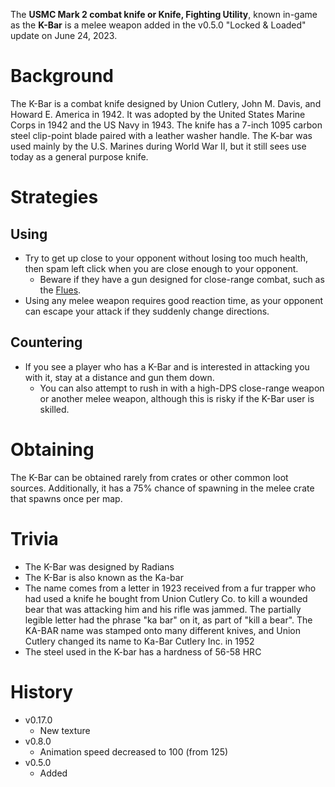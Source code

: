 The **USMC Mark 2 combat knife or Knife, Fighting Utility**, known in-game as the **K-Bar** is a melee weapon added in the v0.5.0 "Locked & Loaded" update on June 24, 2023.

# Background

The K-Bar is a combat knife designed by Union Cutlery, John M. Davis, and Howard E. America in 1942. It was adopted by the United States Marine Corps in 1942 and the US Navy in 1943. The knife has a 7-inch 1095 carbon steel clip-point blade paired with a leather washer handle. The K-bar was used mainly by the U.S. Marines during World War II, but it still sees use today as a general purpose knife.

# Strategies

## Using

- Try to get up close to your opponent without losing too much health, then spam left click when you are close enough to your opponent.
  - Beware if they have a gun designed for close-range combat, such as the [Flues](/weapons/guns/flues).
- Using any melee weapon requires good reaction time, as your opponent can escape your attack if they suddenly change directions.

## Countering

- If you see a player who has a K-Bar and is interested in attacking you with it, stay at a distance and gun them down.
  - You can also attempt to rush in with a high-DPS close-range weapon or another melee weapon, although this is risky if the K-Bar user is skilled.

# Obtaining

The K-Bar can be obtained rarely from crates or other common loot sources. Additionally, it has a 75% chance of spawning in the melee crate that spawns once per map.

# Trivia

- The K-Bar was designed by Radians
- The K-Bar is also known as the Ka-bar
- The name comes from a letter in 1923 received from a fur trapper who had used a knife he bought from Union Cutlery Co. to kill a wounded bear that was attacking him and his rifle was jammed. The partially legible letter had the phrase "ka bar" on it, as part of "kill a bear". The KA-BAR name was stamped onto many different knives, and Union Cutlery changed its name to Ka-Bar Cutlery Inc. in 1952
- The steel used in the K-bar has a hardness of 56-58 HRC

# History

- v0.17.0
  - New texture
- v0.8.0
  - Animation speed decreased to 100 (from 125)
- v0.5.0
  - Added
